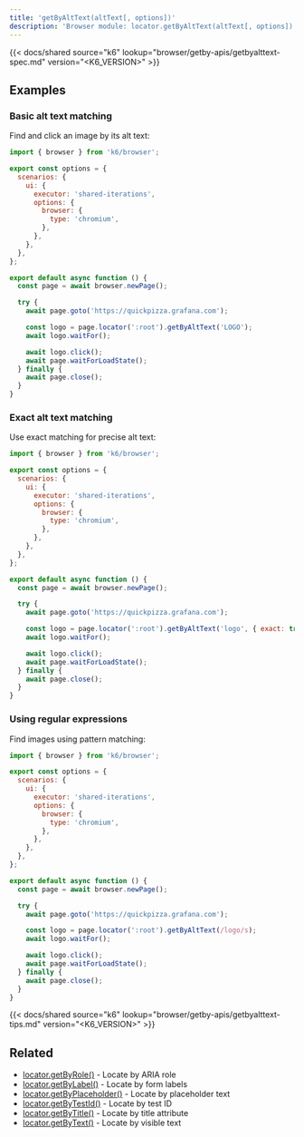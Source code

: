 ```yaml
---
title: 'getByAltText(altText[, options])'
description: 'Browser module: locator.getByAltText(altText[, options]) method'
---
```


{{< docs/shared source="k6" lookup="browser/getby-apis/getbyalttext-spec.md" version="<K6_VERSION>" >}}

## Examples

### Basic alt text matching

Find and click an image by its alt text:

```javascript
import { browser } from 'k6/browser';

export const options = {
  scenarios: {
    ui: {
      executor: 'shared-iterations',
      options: {
        browser: {
          type: 'chromium',
        },
      },
    },
  },
};

export default async function () {
  const page = await browser.newPage();

  try {
    await page.goto('https://quickpizza.grafana.com');

    const logo = page.locator(':root').getByAltText('LOGO');
    await logo.waitFor();

    await logo.click();
    await page.waitForLoadState();
  } finally {
    await page.close();
  }
}
```

### Exact alt text matching

Use exact matching for precise alt text:

```javascript
import { browser } from 'k6/browser';

export const options = {
  scenarios: {
    ui: {
      executor: 'shared-iterations',
      options: {
        browser: {
          type: 'chromium',
        },
      },
    },
  },
};

export default async function () {
  const page = await browser.newPage();

  try {
    await page.goto('https://quickpizza.grafana.com');

    const logo = page.locator(':root').getByAltText('logo', { exact: true });
    await logo.waitFor();

    await logo.click();
    await page.waitForLoadState();
  } finally {
    await page.close();
  }
}
```

### Using regular expressions

Find images using pattern matching:

```javascript
import { browser } from 'k6/browser';

export const options = {
  scenarios: {
    ui: {
      executor: 'shared-iterations',
      options: {
        browser: {
          type: 'chromium',
        },
      },
    },
  },
};

export default async function () {
  const page = await browser.newPage();

  try {
    await page.goto('https://quickpizza.grafana.com');

    const logo = page.locator(':root').getByAltText(/logo/s);
    await logo.waitFor();

    await logo.click();
    await page.waitForLoadState();
  } finally {
    await page.close();
  }
}
```

{{< docs/shared source="k6" lookup="browser/getby-apis/getbyalttext-tips.md" version="<K6_VERSION>" >}}

## Related

- [locator.getByRole()](https://grafana.com/docs/k6/<K6_VERSION>/javascript-api/k6-browser/locator/getbyrole/) - Locate by ARIA role
- [locator.getByLabel()](https://grafana.com/docs/k6/<K6_VERSION>/javascript-api/k6-browser/locator/getbylabel/) - Locate by form labels
- [locator.getByPlaceholder()](https://grafana.com/docs/k6/<K6_VERSION>/javascript-api/k6-browser/locator/getbyplaceholder/) - Locate by placeholder text
- [locator.getByTestId()](https://grafana.com/docs/k6/<K6_VERSION>/javascript-api/k6-browser/locator/getbytestid/) - Locate by test ID
- [locator.getByTitle()](https://grafana.com/docs/k6/<K6_VERSION>/javascript-api/k6-browser/locator/getbytitle/) - Locate by title attribute
- [locator.getByText()](https://grafana.com/docs/k6/<K6_VERSION>/javascript-api/k6-browser/locator/getbytext/) - Locate by visible text
